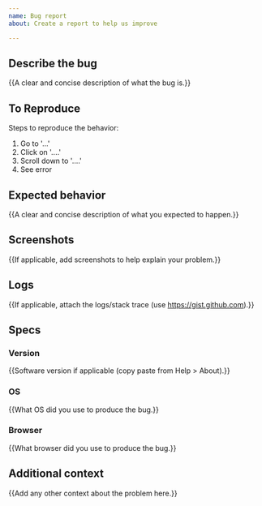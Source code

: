 ```yaml
---
name: Bug report
about: Create a report to help us improve

---
```


## Describe the bug
{{A clear and concise description of what the bug is.}}

## To Reproduce
Steps to reproduce the behavior:
1. Go to '...'
2. Click on '....'
3. Scroll down to '....'
4. See error

## Expected behavior
{{A clear and concise description of what you expected to happen.}}

## Screenshots
{{If applicable, add screenshots to help explain your problem.}}

## Logs
{{If applicable, attach the logs/stack trace (use https://gist.github.com).}}

## Specs
### Version
{{Software version if applicable (copy paste from Help > About).}}

### OS
{{What OS did you use to produce the bug.}}

### Browser
{{What browser did you use to produce the bug.}}

## Additional context
{{Add any other context about the problem here.}}
